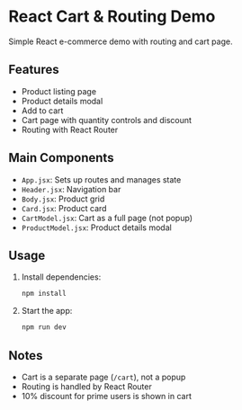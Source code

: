 
# React Cart & Routing Demo

Simple React e-commerce demo with routing and cart page.

## Features

- Product listing page
- Product details modal
- Add to cart
- Cart page with quantity controls and discount
- Routing with React Router

## Main Components

- `App.jsx`: Sets up routes and manages state
- `Header.jsx`: Navigation bar
- `Body.jsx`: Product grid
- `Card.jsx`: Product card
- `CartModel.jsx`: Cart as a full page (not popup)
- `ProductModel.jsx`: Product details modal

## Usage

1. Install dependencies:
   ```bash
   npm install
   ```
2. Start the app:
   ```bash
   npm run dev
   ```

## Notes

- Cart is a separate page (`/cart`), not a popup
- Routing is handled by React Router
- 10% discount for prime users is shown in cart

